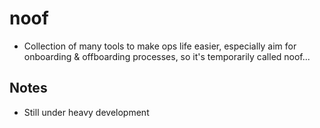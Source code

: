 # noof

- Collection of many tools to make ops life easier, especially aim for onboarding & offboarding processes, so it's temporarily called noof...

## Notes

- Still under heavy development
